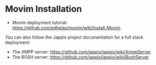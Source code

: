 Movim Installation
===================

* Movim deployment tutorial: https://github.com/edhelas/movim/wiki/Install-Movim

You can also follow the Jappix project documentation for a full stack deployment:

* The XMPP server: https://github.com/jappix/jappix/wiki/XmppServer
* The BOSH server: https://github.com/jappix/jappix/wiki/BoshServer
